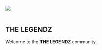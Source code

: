 <table>
  <br>
<img src="https://avatars.githubusercontent.com/u/75524785?s=200&v=4" align="left" border-radius="15px">
  </br>
</table>

## THE LEGENDZ 
Welcome to the **THE LEGENDZ** community.
